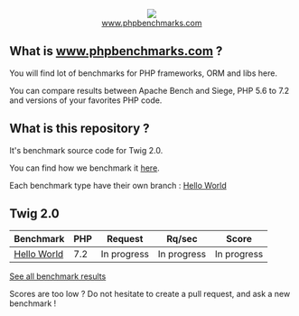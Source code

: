 <p align="center">
  <img src="http://www.phpbenchmarks.com/images/logo_github.png">
  <br>
  <a href="http://www.phpbenchmarks.com" target="_blank">www.phpbenchmarks.com</a>
</p>

## What is www.phpbenchmarks.com ?

You will find lot of benchmarks for PHP frameworks, ORM and libs here.

You can compare results between Apache Bench and Siege, PHP 5.6 to 7.2 and versions of your favorites PHP code.

## What is this repository ?

It's benchmark source code for Twig 2.0.

You can find how we benchmark it [here](http://www.phpbenchmarks.com/en/benchmark-protocol.html).

Each benchmark type have their own branch :
[Hello World](https://github.com/phpbenchmarks/twig-2-0/tree/helloworld)

## Twig 2.0

Benchmark | PHP | Request | Rq/sec | Score
--------- | --- | ------- | ------ | -----
[Hello World](http://www.phpbenchmarks.com/en/benchmark/apache-bench/php-7.2/twig-2.0.html#benchmark-hello-world) | 7.2 | In progress | In progress | In progress

[See all benchmark results](http://www.phpbenchmarks.com/en/benchmark/apache-bench/php-7.2/twig-2.0.html)

Scores are too low ? Do not hesitate to create a pull request, and ask a new benchmark !
